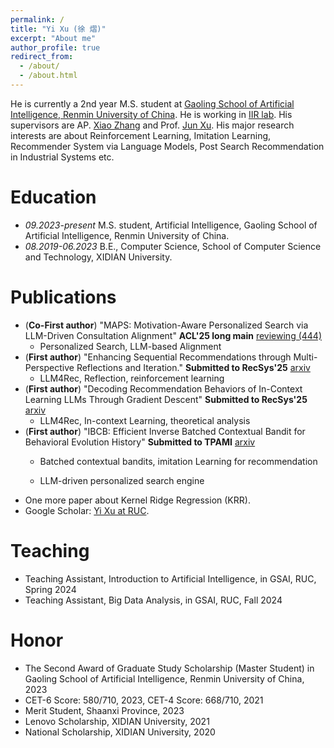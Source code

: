 ```yaml
---
permalink: /
title: "Yi Xu (徐 熠)"
excerpt: "About me"
author_profile: true
redirect_from: 
  - /about/
  - /about.html
---
```


He is currently a 2nd year M.S. student at [Gaoling School of Artificial Intelligence, Renmin University of China](http://ai.ruc.edu.cn/english/index.htm). He is working in [IIR lab](https://ruc-iir-lab.github.io/). His supervisors are AP. [Xiao Zhang](https://scholar.google.com/citations?user=5FZ6wbAAAAAJ&hl=zh-CN&oi=ao) and Prof. [Jun Xu](https://scholar.google.com/citations?user=su14mcEAAAAJ). His major research interests are about Reinforcement Learning, Imitation Learning, Recommender System via Language Models, Post Search Recommendation in Industrial Systems etc. 

Education
======
* *09.2023-present* M.S. student, Artificial Intelligence, Gaoling School of Artificial Intelligence, Renmin University of China.
* *08.2019-06.2023* B.E., Computer Science, School of Computer Science and Technology, XIDIAN University.

Publications
====== 
* (**Co-First author**) "MAPS: Motivation-Aware Personalized Search via LLM-Driven Consultation Alignment" **ACL'25 long main** [reviewing (444)](https://openreview.net/forum?id=lDrggbrkOs#discussion)
  + Personalized Search, LLM-based Alignment
* (**First author**) "Enhancing Sequential Recommendations through Multi-Perspective Reflections and Iteration." **Submitted to RecSys'25** [arxiv](https://arxiv.org/abs/2409.06377)
  + LLM4Rec, Reflection, reinforcement learning
* (**First author**) "Decoding Recommendation Behaviors of In-Context Learning LLMs Through Gradient Descent" **Submitted to RecSys'25** [arxiv](https://arxiv.org/abs/2504.04386)
  + LLM4Rec, In-context Learning, theoretical analysis
* (**First author**) "IBCB: Efficient Inverse Batched Contextual Bandit for Behavioral Evolution History" **Submitted to TPAMI** [arxiv](https://arxiv.org/abs/2403.16075)
  + Batched contextual bandits, imitation Learning for recommendation 

  + LLM-driven personalized search engine
* One more paper about Kernel Ridge Regression (KRR).
* Google Scholar: [Yi Xu at RUC](https://scholar.google.com.hk/citations?hl=zh-CN&user=90I2hUoAAAAJ). 

Teaching
======
* Teaching Assistant, Introduction to Artificial Intelligence, in GSAI, RUC, Spring 2024
* Teaching Assistant, Big Data Analysis, in GSAI, RUC, Fall 2024

Honor
======
* The Second Award of Graduate Study Scholarship (Master Student) in Gaoling School of Artificial Intelligence, Renmin University of China, 2023
* CET-6 Score: 580/710, 2023, CET-4 Score: 668/710, 2021
* Merit Student, Shaanxi Province, 2023
* Lenovo Scholarship, XIDIAN University, 2021
* National Scholarship, XIDIAN University, 2020
